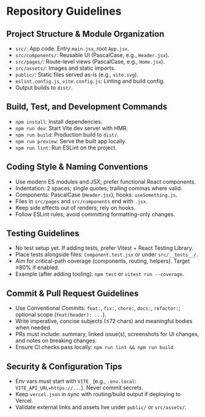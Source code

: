# Repository Guidelines

## Project Structure & Module Organization
- `src/`: App code. Entry `main.jsx`, root `App.jsx`.
- `src/components/`: Reusable UI (PascalCase, e.g., `Header.jsx`).
- `src/pages/`: Route-level views (PascalCase, e.g., `Home.jsx`).
- `src/assets/`: Images and static imports.
- `public/`: Static files served as-is (e.g., `vite.svg`).
- `eslint.config.js`, `vite.config.js`: Linting and build config.
- Output builds to `dist/`.

## Build, Test, and Development Commands
- `npm install`: Install dependencies.
- `npm run dev`: Start Vite dev server with HMR.
- `npm run build`: Production build to `dist/`.
- `npm run preview`: Serve the built app locally.
- `npm run lint`: Run ESLint on the project.

## Coding Style & Naming Conventions
- Use modern ES modules and JSX; prefer functional React components.
- Indentation: 2 spaces; single quotes; trailing commas where valid.
- Components: PascalCase (`Header.jsx`), hooks: `useSomething.js`.
- Files in `src/pages` and `src/components` end with `.jsx`.
- Keep side effects out of renders; rely on hooks.
- Follow ESLint rules; avoid committing formatting-only changes.

## Testing Guidelines
- No test setup yet. If adding tests, prefer Vitest + React Testing Library.
- Place tests alongside files: `Component.test.jsx` or under `src/__tests__/`.
- Aim for critical-path coverage (components, routing, helpers). Target ≥80% if enabled.
- Example (after adding tooling): `npm test` or `vitest run --coverage`.

## Commit & Pull Request Guidelines
- Use Conventional Commits: `feat:`, `fix:`, `chore:`, `docs:`, `refactor:`; optional scope (`feat(header): ...`).
- Write imperative, concise subjects (≤72 chars) and meaningful bodies when needed.
- PRs must include: summary, linked issue(s), screenshots for UI changes, and notes on breaking changes.
- Ensure CI checks pass locally: `npm run lint && npm run build`.

## Security & Configuration Tips
- Env vars must start with `VITE_` (e.g., `.env.local`: `VITE_API_URL=https://...`). Never commit secrets.
- Keep `vercel.json` in sync with routing/build output if deploying to Vercel.
- Validate external links and assets live under `public/` or `src/assets/`.
